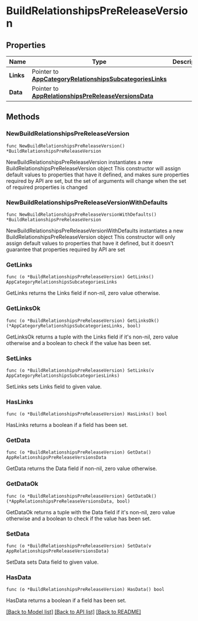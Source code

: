 # BuildRelationshipsPreReleaseVersion

## Properties

Name | Type | Description | Notes
------------ | ------------- | ------------- | -------------
**Links** | Pointer to [**AppCategoryRelationshipsSubcategoriesLinks**](AppCategory_relationships_subcategories_links.md) |  | [optional] 
**Data** | Pointer to [**AppRelationshipsPreReleaseVersionsData**](App_relationships_preReleaseVersions_data.md) |  | [optional] 

## Methods

### NewBuildRelationshipsPreReleaseVersion

`func NewBuildRelationshipsPreReleaseVersion() *BuildRelationshipsPreReleaseVersion`

NewBuildRelationshipsPreReleaseVersion instantiates a new BuildRelationshipsPreReleaseVersion object
This constructor will assign default values to properties that have it defined,
and makes sure properties required by API are set, but the set of arguments
will change when the set of required properties is changed

### NewBuildRelationshipsPreReleaseVersionWithDefaults

`func NewBuildRelationshipsPreReleaseVersionWithDefaults() *BuildRelationshipsPreReleaseVersion`

NewBuildRelationshipsPreReleaseVersionWithDefaults instantiates a new BuildRelationshipsPreReleaseVersion object
This constructor will only assign default values to properties that have it defined,
but it doesn't guarantee that properties required by API are set

### GetLinks

`func (o *BuildRelationshipsPreReleaseVersion) GetLinks() AppCategoryRelationshipsSubcategoriesLinks`

GetLinks returns the Links field if non-nil, zero value otherwise.

### GetLinksOk

`func (o *BuildRelationshipsPreReleaseVersion) GetLinksOk() (*AppCategoryRelationshipsSubcategoriesLinks, bool)`

GetLinksOk returns a tuple with the Links field if it's non-nil, zero value otherwise
and a boolean to check if the value has been set.

### SetLinks

`func (o *BuildRelationshipsPreReleaseVersion) SetLinks(v AppCategoryRelationshipsSubcategoriesLinks)`

SetLinks sets Links field to given value.

### HasLinks

`func (o *BuildRelationshipsPreReleaseVersion) HasLinks() bool`

HasLinks returns a boolean if a field has been set.

### GetData

`func (o *BuildRelationshipsPreReleaseVersion) GetData() AppRelationshipsPreReleaseVersionsData`

GetData returns the Data field if non-nil, zero value otherwise.

### GetDataOk

`func (o *BuildRelationshipsPreReleaseVersion) GetDataOk() (*AppRelationshipsPreReleaseVersionsData, bool)`

GetDataOk returns a tuple with the Data field if it's non-nil, zero value otherwise
and a boolean to check if the value has been set.

### SetData

`func (o *BuildRelationshipsPreReleaseVersion) SetData(v AppRelationshipsPreReleaseVersionsData)`

SetData sets Data field to given value.

### HasData

`func (o *BuildRelationshipsPreReleaseVersion) HasData() bool`

HasData returns a boolean if a field has been set.


[[Back to Model list]](../README.md#documentation-for-models) [[Back to API list]](../README.md#documentation-for-api-endpoints) [[Back to README]](../README.md)


